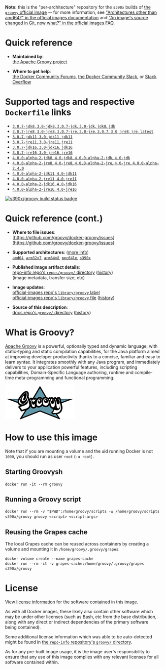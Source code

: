 <!--

********************************************************************************

WARNING:

    DO NOT EDIT "groovy/README.md"

    IT IS AUTO-GENERATED

    (from the other files in "groovy/" combined with a set of templates)

********************************************************************************

-->

**Note:** this is the "per-architecture" repository for the `s390x` builds of [the `groovy` official image](https://hub.docker.com/_/groovy) -- for more information, see ["Architectures other than amd64?" in the official images documentation](https://github.com/docker-library/official-images#architectures-other-than-amd64) and ["An image's source changed in Git, now what?" in the official images FAQ](https://github.com/docker-library/faq#an-images-source-changed-in-git-now-what).

# Quick reference

-	**Maintained by**:  
	[the Apache Groovy project](https://github.com/groovy/docker-groovy)

-	**Where to get help**:  
	[the Docker Community Forums](https://forums.docker.com/), [the Docker Community Slack](https://dockr.ly/slack), or [Stack Overflow](https://stackoverflow.com/search?tab=newest&q=docker)

# Supported tags and respective `Dockerfile` links

-	[`3.0.7-jdk8`, `3.0-jdk8`, `3.0.7-jdk`, `3.0-jdk`, `jdk8`, `jdk`](https://github.com/groovy/docker-groovy/blob/caa7c76935849a72b6ee1d6a2af0d9271a39fb26/jdk8/Dockerfile)
-	[`3.0.7-jre8`, `3.0-jre8`, `3.0.7-jre`, `3.0-jre`, `3.0.7`, `3.0`, `jre8`, `jre`, `latest`](https://github.com/groovy/docker-groovy/blob/caa7c76935849a72b6ee1d6a2af0d9271a39fb26/jre8/Dockerfile)
-	[`3.0.7-jdk11`, `3.0-jdk11`, `jdk11`](https://github.com/groovy/docker-groovy/blob/caa7c76935849a72b6ee1d6a2af0d9271a39fb26/jdk11/Dockerfile)
-	[`3.0.7-jre11`, `3.0-jre11`, `jre11`](https://github.com/groovy/docker-groovy/blob/caa7c76935849a72b6ee1d6a2af0d9271a39fb26/jre11/Dockerfile)
-	[`3.0.7-jdk16`, `3.0-jdk16`, `jdk16`](https://github.com/groovy/docker-groovy/blob/caa7c76935849a72b6ee1d6a2af0d9271a39fb26/jdk16/Dockerfile)
-	[`3.0.7-jre16`, `3.0-jre16`, `jre16`](https://github.com/groovy/docker-groovy/blob/caa7c76935849a72b6ee1d6a2af0d9271a39fb26/jre16/Dockerfile)
-	[`4.0.0-alpha-2-jdk8`, `4.0-jdk8`, `4.0.0-alpha-2-jdk`, `4.0-jdk`](https://github.com/groovy/docker-groovy/blob/c64a26acda9c5331ff497eabe226a7df4ef4c9b9/jdk8/Dockerfile)
-	[`4.0.0-alpha-2-jre8`, `4.0-jre8`, `4.0.0-alpha-2-jre`, `4.0-jre`, `4.0.0-alpha-2`, `4.0`](https://github.com/groovy/docker-groovy/blob/c64a26acda9c5331ff497eabe226a7df4ef4c9b9/jre8/Dockerfile)
-	[`4.0.0-alpha-2-jdk11`, `4.0-jdk11`](https://github.com/groovy/docker-groovy/blob/c64a26acda9c5331ff497eabe226a7df4ef4c9b9/jdk11/Dockerfile)
-	[`4.0.0-alpha-2-jre11`, `4.0-jre11`](https://github.com/groovy/docker-groovy/blob/c64a26acda9c5331ff497eabe226a7df4ef4c9b9/jre11/Dockerfile)
-	[`4.0.0-alpha-2-jdk16`, `4.0-jdk16`](https://github.com/groovy/docker-groovy/blob/c64a26acda9c5331ff497eabe226a7df4ef4c9b9/jdk16/Dockerfile)
-	[`4.0.0-alpha-2-jre16`, `4.0-jre16`](https://github.com/groovy/docker-groovy/blob/c64a26acda9c5331ff497eabe226a7df4ef4c9b9/jre16/Dockerfile)

[![s390x/groovy build status badge](https://img.shields.io/jenkins/s/https/doi-janky.infosiftr.net/job/multiarch/job/s390x/job/groovy.svg?label=s390x/groovy%20%20build%20job)](https://doi-janky.infosiftr.net/job/multiarch/job/s390x/job/groovy/)

# Quick reference (cont.)

-	**Where to file issues**:  
	[https://github.com/groovy/docker-groovy/issues](https://github.com/groovy/docker-groovy/issues)

-	**Supported architectures**: ([more info](https://github.com/docker-library/official-images#architectures-other-than-amd64))  
	[`amd64`](https://hub.docker.com/r/amd64/groovy/), [`arm32v7`](https://hub.docker.com/r/arm32v7/groovy/), [`arm64v8`](https://hub.docker.com/r/arm64v8/groovy/), [`ppc64le`](https://hub.docker.com/r/ppc64le/groovy/), [`s390x`](https://hub.docker.com/r/s390x/groovy/)

-	**Published image artifact details**:  
	[repo-info repo's `repos/groovy/` directory](https://github.com/docker-library/repo-info/blob/master/repos/groovy) ([history](https://github.com/docker-library/repo-info/commits/master/repos/groovy))  
	(image metadata, transfer size, etc)

-	**Image updates**:  
	[official-images repo's `library/groovy` label](https://github.com/docker-library/official-images/issues?q=label%3Alibrary%2Fgroovy)  
	[official-images repo's `library/groovy` file](https://github.com/docker-library/official-images/blob/master/library/groovy) ([history](https://github.com/docker-library/official-images/commits/master/library/groovy))

-	**Source of this description**:  
	[docs repo's `groovy/` directory](https://github.com/docker-library/docs/tree/master/groovy) ([history](https://github.com/docker-library/docs/commits/master/groovy))

# What is Groovy?

[Apache Groovy](http://groovy-lang.org/) is a powerful, optionally typed and dynamic language, with static-typing and static compilation capabilities, for the Java platform aimed at improving developer productivity thanks to a concise, familiar and easy to learn syntax. It integrates smoothly with any Java program, and immediately delivers to your application powerful features, including scripting capabilities, Domain-Specific Language authoring, runtime and compile-time meta-programming and functional programming.

![logo](https://raw.githubusercontent.com/docker-library/docs/bb5fc730ed18c45d86425f9fa4265d50cb795ec8/groovy/logo.png)

# How to use this image

Note that if you are mounting a volume and the uid running Docker is not `1000`, you should run as user `root` (`-u root`).

## Starting Groovysh

`docker run -it --rm groovy`

## Running a Groovy script

`docker run --rm -v "$PWD":/home/groovy/scripts -w /home/groovy/scripts s390x/groovy groovy <script> <script-args>`

## Reusing the Grapes cache

The local Grapes cache can be reused across containers by creating a volume and mounting it in `/home/groovy/.groovy/grapes`.

```console
docker volume create --name grapes-cache
docker run --rm -it -v grapes-cache:/home/groovy/.groovy/grapes s390x/groovy
```

# License

View [license information](http://www.apache.org/licenses/LICENSE-2.0.html) for the software contained in this image.

As with all Docker images, these likely also contain other software which may be under other licenses (such as Bash, etc from the base distribution, along with any direct or indirect dependencies of the primary software being contained).

Some additional license information which was able to be auto-detected might be found in [the `repo-info` repository's `groovy/` directory](https://github.com/docker-library/repo-info/tree/master/repos/groovy).

As for any pre-built image usage, it is the image user's responsibility to ensure that any use of this image complies with any relevant licenses for all software contained within.
